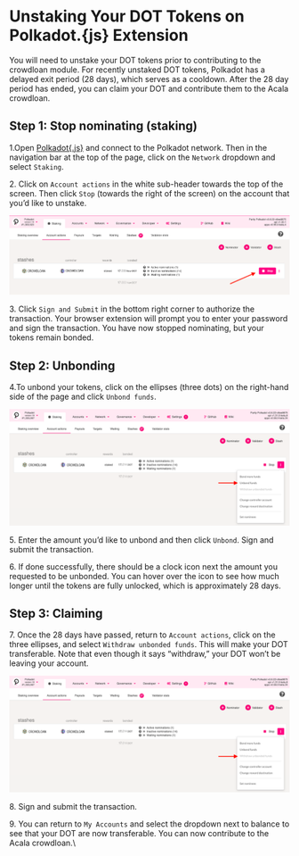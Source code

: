 # Unstaking Your DOT Tokens on Polkadot.{js} Extension

You will need to unstake your DOT tokens prior to contributing to the crowdloan module. For recently unstaked DOT tokens, Polkadot has a delayed exit period (28 days), which serves as a cooldown. After the 28 day period has ended, you can claim your DOT and contribute them to the Acala crowdloan.

## Step 1: Stop nominating (staking)

1.Open [Polkadot{.js}](https://polkadot.js.org/apps/#/explorer) and connect to the Polkadot network. Then in the navigation bar at the top of the page, click on the `Network` dropdown and select `Staking`.

2\. Click on `Account actions` in the white sub-header towards the top of the screen. Then click `Stop` (towards the right of the screen) on the account that you’d like to unstake.

![](<../../../../.gitbook/assets/Unbonding Step 1.png>)

3\. Click `Sign and Submit` in the bottom right corner to authorize the transaction. Your browser extension will prompt you to enter your password and sign the transaction. You have now stopped nominating, but your tokens remain bonded.

## Step 2: Unbonding

4.To unbond your tokens, click on the ellipses (three dots) on the right-hand side of the page and click `Unbond funds`.

![](<../../../../.gitbook/assets/Unbonding Step 2.png>)

5\. Enter the amount you’d like to unbond and then click `Unbond`. Sign and submit the transaction.

6\. If done successfully, there should be a clock icon next the amount you requested to be unbonded. You can hover over the icon to see how much longer until the tokens are fully unlocked, which is approximately 28 days.

## Step 3: Claiming

7\. Once the 28 days have passed, return to `Account actions`, click on the three ellipses, and select `Withdraw unbonded funds`. This will make your DOT transferable. Note that even  though it says “withdraw,” your DOT won’t be leaving your account.

![](<../../../../.gitbook/assets/Unbonding Step 3.png>)

8\. Sign and submit the transaction.

9\. You can return to `My Accounts` and select the dropdown next to balance to see that your DOT are now transferable. You can now contribute to the Acala crowdloan.\
